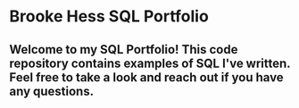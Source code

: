 # Brooke Hess SQL Portfolio

## Welcome to my SQL Portfolio! This code repository contains examples of SQL I've written. Feel free to take a look and reach out if you have any questions.
